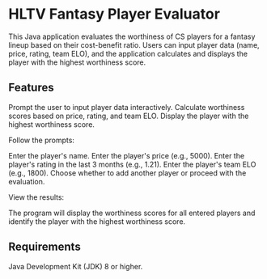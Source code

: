 # HLTV Fantasy Player Evaluator

This Java application evaluates the worthiness of CS
players for a fantasy lineup based on their cost-benefit ratio. Users can input player data (name, price, rating, team ELO), and the application calculates and displays the player with the highest worthiness score.

## Features
Prompt the user to input player data interactively.
Calculate worthiness scores based on price, rating, and team ELO.
Display the player with the highest worthiness score.

Follow the prompts:

Enter the player's name.
Enter the player's price (e.g., 5000).
Enter the player's rating in the last 3 months (e.g., 1.21).
Enter the player's team ELO (e.g., 1800).
Choose whether to add another player or proceed with the evaluation.

View the results:

The program will display the worthiness scores for all entered players and identify the player with the highest worthiness score.

## Requirements
Java Development Kit (JDK) 8 or higher.

